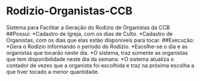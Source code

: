 # Rodizio-Organistas-CCB
Sistema para Facilitar a Geração do Rodizio de Organistas da CCB
##Possui:
*Cadastro de Igreja, com os dias de Culto.
*Cadastro de Organistas, com os dias que elas estão disponíveis para tocar.
##Execução:
*Gera o Rodízio informando o período do Rodizio.
*Escolhe-se o dia e as organistas que tocarão neste dia.
*O sistema, traz somente as organistas que tem disponibilidade neste dia da semana.
*O sistema atualiza o contador de vezes que a organista foi escolhida e traz na próxima escolha a que tiver tocado a menor quantidade.
